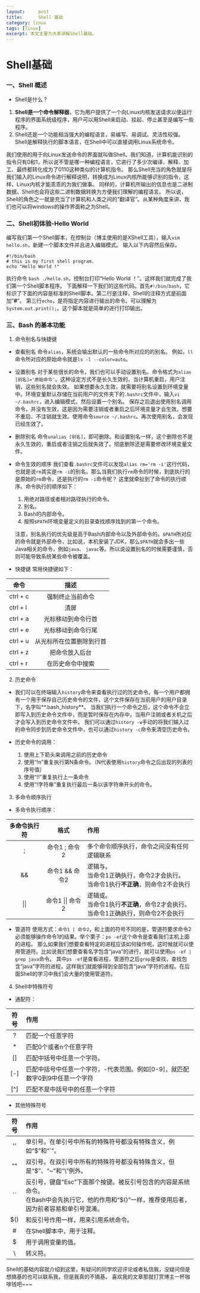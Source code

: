 ```yaml
---
layout:     post
title:      Shell 基础
category: linux
tags: [linux]
excerpt: 本文主要为大家讲解Shell基础。
---
```


# Shell基础

### 一、Shell 概述

* Shell是什么？

1. **Shell是一个命令解释器**，它为用户提供了一个向Linux内核发送请求以便运行程序的界面系统级程序，用户可以用Shell来启动、挂起、停止甚至是编写一些程序。
2. Shell还是一个功能相当强大的编程语言，易编写、易调试、灵活性较强。Shell是解释执行的脚本语言，在Shell中可以直接调用Linux系统命令。

我们使用的用于向Linux发送命令的界面就叫做Shell。我们知道，计算机能识别的指令只有0和1，所以说不管是哪一种编程语言，它进行了多少次编译、解释、加工、最终都转化成为了0110这种类似的计算机指令。
那么Shell充当的角色就是将我们输入的Linux命令进行解释说明，转换成为Linux内核所能够识别的指令，这样，Linux内核才能乖乖的为我们做事。
同样的，计算机所输出的信息也是二进制数据，Shell也会将这些二进制数据转换为方便我们理解的编程语言。
所以说，Shell的角色之一就是充当了计算机和人类之间的“翻译官”。从某种角度来讲，我们也可以将windows的操作界面称之为Shell。

### 二、Shell初体验-Hello World

编写我们第一个Shell脚本，在控制台（博主使用的是XShell工具），输入`vim hello.sh`，新建一个脚本文件并且进入编辑模式。
输入以下内容然后保存。

``` text
#!/bin/bash
# this is my first shell program.
echo "Hello World !"
```

执行命令 `bash ./hello.sh`，控制台打印“Hello World ！”。这样我们就完成了我们第一个Shell脚本程序。
下面解释一下我们的这些代码。首先`#!/bin/bash`，它标识了下面的内容是标准的Shell脚本。第二行是注释，Shell的注释方式是前面加“**#**”。
第三行`echo`，是将指定内容进行输出的命令。可以理解为`System.out.print();`。这个脚本就是简单的进行打印输出。

### 三、Bash 的基本功能

1. 命令别名与快捷键

* 查看别名
命令`alias`，系统会输出默认的一些命令所对应的的别名。
例如，`ll`命令所对应的原始命令就是`ls -l --color=auto`。

* 设置别名
对于某些很长的命令，我们也可以手动设置别名。命令格式为`alias [别名]='原始命令'`。这种设定方式不是长久生效的，当计算机重启，用户注销，这些别名就会失效。
如果想要永久生效，就需要将别名设置到环境变量中。环境变量默认存储在当前用户的文件夹下的`.bashrc`文件中，输入`vi ~/.bashrc`，进入编辑模式，然后设置一个别名。
保存之后退出使用别名调用命令，并没有生效，这是因为需要注销或者重启之后环境变量才会生效。想要不重启、不注销就生效。使用命令`source ~/.bashrc`。再次使用别名，会发现已经生效了。

* 删除别名
命令`unalias [别名]`，即可删除。和设置别名一样，这个删除也不是永久生效的，重启或者注销之后就失效了。彻底删除还是需要修改环境变量文件。

* 命令生效的顺序
我们查看`.bashrc`文件可以发现`alias rm='rm -i'`这行代码，也就是说`rm`其实是`rm -i`的别名。那么当我们执行`rm`命令的时候，到底执行的是原始的`rm`命令，还是执行的`rm -i`命令呢？
这里就牵扯到了命令的执行顺序。命令执行的顺序如下：
    1. 用绝对路径或者相对路径执行的命令。
    2. 别名。
    3. Bash的内部命令。
    4. 按照`$PATH`环境变量定义的目录查找顺序找到的第一个命令。

    注意，别名执行的优先级是高于Bash内部命令以及外部命令的。`$PATH`所对应的命令就是外部命令，比如说，本机安装了JDK，那么`$PATH`就会多出一些Java相关的命令，例如`java`、
    `javac`等。所以说设置别名的时候需要谨慎，否则可能导致系统某些命令被覆盖。

* 快捷键
常用快捷键如下：

|   命令   |           描述         |
|----------| :-------------------: |
| ctrl + c | 强制终止当前命令        |
| ctrl + l | 清屏                   |
| ctrl + a | 光标移动到命令行首      |
| ctrl + e | 光标移动到命令行尾       |
| ctrl + u | 从光标所在位置删除到行首 |
| ctrl + z | 把命令放入后台          |
| ctrl + r | 在历史命令中搜索        |

2. 历史命令

* 我们可以在终端输入`history`命令来查看执行过的历史命令。每一个用户都拥有一个用于保存自己历史命令的文件，这个文件保存在当前用户的用户目录下，名字叫**.bash_history**。
当我们执行一个命令之后，这个命令不会立即写入到历史命令文件中，而是暂时保存在内存中，当用户注销或者关机之后才会写入到历史命令文件中。
我们可以通过`history -w`手动的将我们输入过的命令同步到历史命令文件中，也可以通过`history -c`命令来清空历史命令。

* 历史命令的调用：
    1. 使用上下箭头来调用之前的历史命令
    2. 使用“!n”重复执行第N条命令。（N代表使用`history`命令之后出现的列表的序号值）
    3. 使用“!!”重复执行上一条命令
    4. 使用“!字符串”重复执行最后一条以该字符串开头的命令。

3. 多命令顺序执行
* 多命令执行顺序：

| 多命令执行符 | 格式             |   作用   |
|:-----------:|:---------------: | :---    |
|       ;     | 命令1 ; 命令2    | 多个命令顺序执行，命令之间没有任何逻辑联系 |
|      &&     | 命令1 && 命令2   | 逻辑与。<br/>当命令1正确执行，命令2才会执行。<br/>当命令1执行**不正确**，则命令2不会执行 |
|     \|\|    | 命令1 \|\| 命令2 | 逻辑或。<br/>当命令1执行**不正确**，命令2才会执行。<br/>当命令1正确执行，则命令2不会执行 |

* 管道符
使用方式：`命令1 | 命令2`，和上面的符号不同的是，管道符要求命令2必须能够操作命令1的结果。举个栗子：`ps -ef`这个命令是查看我们主机上面的进程。
那么如果我们想要查看特定的进程应该如何操作呢，这时候就可以使用管道符。比如说我们想要查看名字包含“java”的进行，就可以使用`ps -ef | grep java`命令。
其中`ps -ef`是查看进程，管道符之后`grep`是查找，查找包含“java”字符的进程，这样我们就能够得到全部包含“java”字符的进程。在后面Shell的学习中我们会大量的使用管道符。

4. Shell中特殊符号

* 通配符：

| 符号|       作用     |
|:---:|:---------------|
|  ?  | 匹配一个任意字符 |
|  *  | 匹配0个或者n个任意字符 |
| []  | 匹配中括号中任意一个字符。 |
| [-] | 匹配中括号中任意一个字符，-代表范围。例如[0-9]，就匹配数字0到9中任意一个字符 |
| [^] | 匹配不是中括号中的任意一个字符 |

* 其他特殊符号

| 符号 |       作用      |
|:---: | :---------------- |
|  '' | 单引号。在单引号中所有的特殊符号都没有特殊含义，例如“$”和“`”。 |
|  "" | 双引号。在双引号中所有的特殊符号都没有特殊含义，但是“$”、“~”和“\”例外。 |
|  `` | 反引号，键盘“Esc”下面那个按键。被反引号包含的内容是系统命令。<br/>在Bash中会先执行它，他的作用和“$()”一样，推荐使用后者，因为前者容易和单引号混淆。 |
| $() | 和反引号作用一样，用来引用系统命令。 |
|  #  | 在Shell脚本中，用于注释。 |
|  $  | 用于调用变量的值。 |
|  \  | 转义符。 |

Shell的基础内容就介绍到这里，有疑问的同学欢迎评论或者私信我，没疑问但是想搞基的也可以联系我，但是我真的不搞基。
喜欢我的文章那就打赏博主一杯咖啡钱吧~~~
